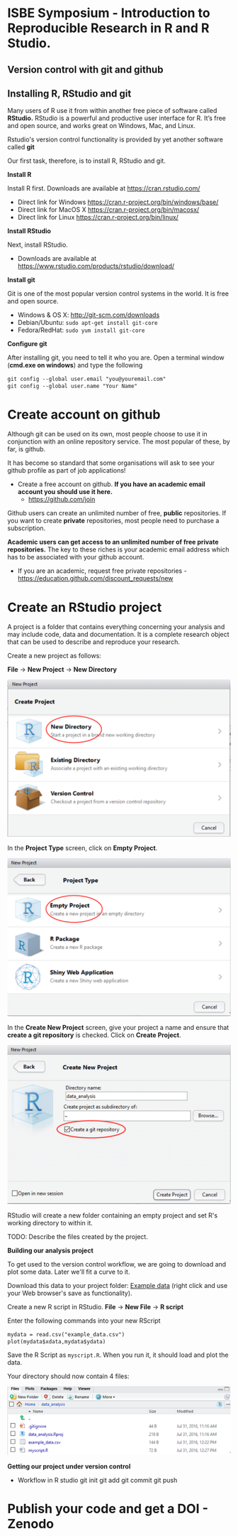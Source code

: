 # ISBE Symposium - Introduction to Reproducible Research in R and R Studio.

## Version control with git and github

## Installing R, RStudio and git

Many users of R use it from within another free piece of software called **RStudio.**
RStudio is a powerful and productive user interface for R. It’s free and open source, and works great on Windows, Mac, and Linux.

Rstudio's version control functionality is provided by yet another software called **git**

Our first task, therefore, is to install R, RStudio and git.

**Install R**

Install R first. Downloads are available at https://cran.rstudio.com/
  * Direct link for Windows https://cran.r-project.org/bin/windows/base/
  * Direct link for MacOS X https://cran.r-project.org/bin/macosx/
  * Direct link for Linux https://cran.r-project.org/bin/linux/

**Install RStudio**

Next, install RStudio.

* Downloads are available at https://www.rstudio.com/products/rstudio/download/

**Install git**

Git is one of the most popular version control systems in the world. It is free and open source.

* Windows & OS X: http://git-scm.com/downloads
* Debian/Ubuntu: `sudo apt-get install git-core`
* Fedora/RedHat: `sudo yum install git-core`

**Configure git**

After installing git, you need to tell it who you are. Open a terminal window (**cmd.exe on windows**) and type the following

```
git config --global user.email "you@youremail.com"
git config --global user.name "Your Name"
```

# Create account on github

Although git can be used on its own, most people choose to use it in conjunction with an online repository service. The most popular of these, by far, is github.

It has become so standard that some organisations will ask to see your github profile as part of job applications!

* Create a free account on github. **If you have an academic email account you should use it here.**
    * https://github.com/join

Github users can create an unlimited number of free, **public** repositories. If you want to create **private** repositories, most people need to purchase a subscription.

**Academic users can get access to an unlimited number of free private repositories.**  The key to these riches is your academic email address which has to be associated with your github account.

* If you are an academic, request free private repositories - https://education.github.com/discount_requests/new

# Create an RStudio project

A project is a folder that contains everything concerning your analysis and may include code, data and documentation. It is a complete research object that can be used to describe and reproduce your research.

Create a new project as follows:

**File** -> **New Project** -> **New Directory**

![](./assets/project_screen1.png)

In the **Project Type** screen, click on **Empty Project**.

![](./assets/project_screen2.png)

In the **Create New Project** screen, give your project a name and ensure that **create a git repository** is checked. Click on **Create Project**.

![](./assets/project_screen3.png)

RStudio will create a new folder containing an empty project and set R's working directory to within it.

TODO: Describe the files created by the project.

**Building our analysis project**

To get used to the version control workflow, we are going to download and plot some data. Later we'll fit a curve to it.

Download this data to your project folder: [Example data](https://raw.githubusercontent.com/mikecroucher/Code_cafe/master/First_steps_with_R/example_data.csv) (right click and use your Web browser's save as functionality).

Create a new R script in RStudio. **File** -> **New File** -> **R script**

Enter the following commands into your new RScript

```
mydata = read.csv("example_data.csv")
plot(mydata$xdata,mydata$ydata)
```

Save the R Script as `myscript.R`. When you run it, it should load and plot the data.

Your directory should now contain 4 files:

![](./assets/file_list.png)

**Getting our project under version control**




 - Workflow in R studio
     git init
     git add
     git commit
     git push

# Publish your code and get a DOI - Zenodo
